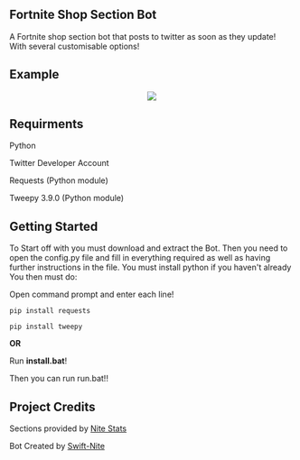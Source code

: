 ## Fortnite Shop Section Bot
A Fortnite shop section bot that posts to twitter as soon as they update! With several customisable options!

## Example
<p align="center">
    <img src="https://i.imgur.com/s2RBavZ.jpg">
</p>

## Requirments
Python

Twitter Developer Account

Requests (Python module)

Tweepy 3.9.0 (Python module)

## Getting Started
To Start off with you must download and extract the Bot.
Then you need to open the config.py file and fill in everything required as well as having further instructions in the file. 
You must install python if you haven't already
You then must do:

Open command prompt and enter each line!

`pip install requests`

`pip install tweepy `

**OR**

Run **install.bat**!

Then you can run run.bat!!

## Project Credits
Sections provided by [Nite Stats](https://nitestats.com/)

Bot Created by [Swift-Nite](https://twitter.com/SwiftNite)
